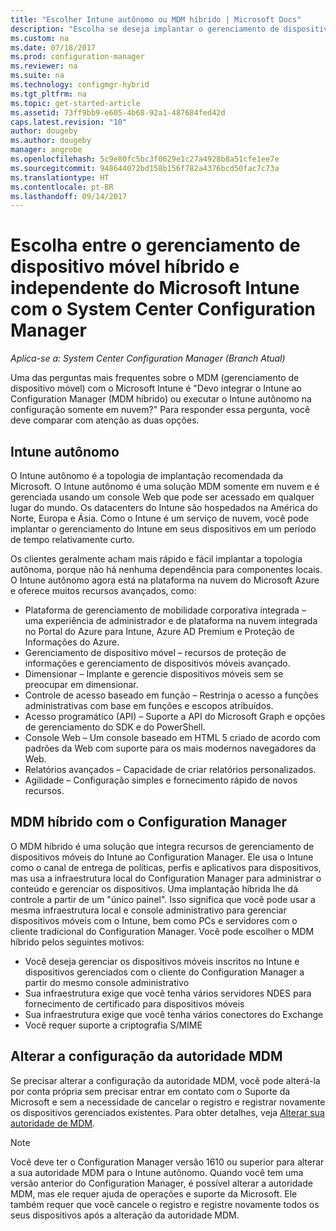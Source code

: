 ```yaml
---
title: "Escolher Intune autônomo ou MDM híbrido | Microsoft Docs"
description: "Escolha se deseja implantar o gerenciamento de dispositivo móvel híbrido com o Intune e com o Configuration Manager ou executar o Intune autônomo."
ms.custom: na
ms.date: 07/18/2017
ms.prod: configuration-manager
ms.reviewer: na
ms.suite: na
ms.technology: configmgr-hybrid
ms.tgt_pltfrm: na
ms.topic: get-started-article
ms.assetid: 73ff9bb9-e605-4b68-92a1-487684fed42d
caps.latest.revision: "10"
author: dougeby
ms.author: dougeby
manager: angrobe
ms.openlocfilehash: 5c9e80fc5bc3f0629e1c27a4928b8a51cfe1ee7e
ms.sourcegitcommit: 948644072bd158b156f782a4376bcd50fac7c73a
ms.translationtype: HT
ms.contentlocale: pt-BR
ms.lasthandoff: 09/14/2017
---
```

# <a name="choose-between-microsoft-intune-standalone-and-hybrid-mobile-device-management-with-system-center-configuration-manager"></a>Escolha entre o gerenciamento de dispositivo móvel híbrido e independente do Microsoft Intune com o System Center Configuration Manager

*Aplica-se a: System Center Configuration Manager (Branch Atual)*

Uma das perguntas mais frequentes sobre o MDM (gerenciamento de dispositivo móvel) com o Microsoft Intune é "Devo integrar o Intune ao Configuration Manager (MDM híbrido) ou executar o Intune autônomo na configuração somente em nuvem?" Para responder essa pergunta, você deve comparar com atenção as duas opções.
 
## <a name="intune-standalone"></a>Intune autônomo
O Intune autônomo é a topologia de implantação recomendada da Microsoft. O Intune autônomo é uma solução MDM somente em nuvem e é gerenciada usando um console Web que pode ser acessado em qualquer lugar do mundo. Os datacenters do Intune são hospedados na América do Norte, Europa e Ásia. Como o Intune é um serviço de nuvem, você pode implantar o gerenciamento do Intune em seus dispositivos em um período de tempo relativamente curto.

Os clientes geralmente acham mais rápido e fácil implantar a topologia autônoma, porque não há nenhuma dependência para componentes locais. O Intune autônomo agora está na plataforma na nuvem do Microsoft Azure e oferece muitos recursos avançados, como:
- Plataforma de gerenciamento de mobilidade corporativa integrada – uma experiência de administrador e de plataforma na nuvem integrada no Portal do Azure para Intune, Azure AD Premium e Proteção de Informações do Azure.
- Gerenciamento de dispositivo móvel – recursos de proteção de informações e gerenciamento de dispositivos móveis avançado.
- Dimensionar – Implante e gerencie dispositivos móveis sem se preocupar em dimensionar.
- Controle de acesso baseado em função – Restrinja o acesso a funções administrativas com base em funções e escopos atribuídos.
- Acesso programático (API) – Suporte a API do Microsoft Graph e opções de gerenciamento do SDK e do PowerShell.
- Console Web – Um console baseado em HTML 5 criado de acordo com padrões da Web com suporte para os mais modernos navegadores da Web.
- Relatórios avançados – Capacidade de criar relatórios personalizados.
- Agilidade – Configuração simples e fornecimento rápido de novos recursos.


## <a name="hybrid-mdm-with-configuration-manager"></a>MDM híbrido com o Configuration Manager
O MDM híbrido é uma solução que integra recursos de gerenciamento de dispositivos móveis do Intune ao Configuration Manager. Ele usa o Intune como o canal de entrega de políticas, perfis e aplicativos para dispositivos, mas usa a infraestrutura local do Configuration Manager para administrar o conteúdo e gerenciar os dispositivos. Uma implantação híbrida lhe dá controle a partir de um "único painel".  Isso significa que você pode usar a mesma infraestrutura local e console administrativo para gerenciar dispositivos móveis com o Intune, bem como PCs e servidores com o cliente tradicional do Configuration Manager. Você pode escolher o MDM híbrido pelos seguintes motivos:  
- Você deseja gerenciar os dispositivos móveis inscritos no Intune e dispositivos gerenciados com o cliente do Configuration Manager a partir do mesmo console administrativo
- Sua infraestrutura exige que você tenha vários servidores NDES para fornecimento de certificado para dispositivos móveis
- Sua infraestrutura exige que você tenha vários conectores do Exchange
- Você requer suporte a criptografia S/MIME


## <a name="changing-the-mdm-authority-setting"></a>Alterar a configuração da autoridade MDM
Se precisar alterar a configuração da autoridade MDM, você pode alterá-la por conta própria sem precisar entrar em contato com o Suporte da Microsoft e sem a necessidade de cancelar o registro e registrar novamente os dispositivos gerenciados existentes. Para obter detalhes, veja [Alterar sua autoridade de MDM](../deploy-use/change-mdm-authority.md).

> [!NOTE]    
> Você deve ter o Configuration Manager versão 1610 ou superior para alterar a sua autoridade MDM para o Intune autônomo. Quando você tem uma versão anterior do Configuration Manager, é possível alterar a autoridade MDM, mas ele requer ajuda de operações e suporte da Microsoft. Ele também requer que você cancele o registro e registre novamente todos os seus dispositivos após a alteração da autoridade MDM.  

